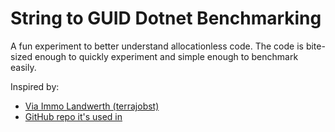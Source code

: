 # String to GUID Dotnet Benchmarking

A fun experiment to better understand allocationless code. The code is bite-sized enough to quickly experiment and simple enough to benchmark easily. 

Inspired by:
- [Via Immo Landwerth (terrajobst)](https://twitter.com/terrajobst/status/1507808952146223106)
- [GitHub repo it's used in](https://github.com/terrajobst/apisof.net/blob/31398940e1729982a7f5e56e0656beb55045c249/src/Terrajobst.UsageCrawling/ApiKey.cs#L11)

